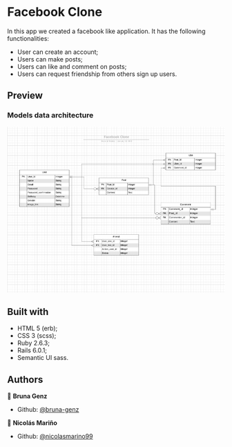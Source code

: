 # Facebook Clone
In this app we created a facebook like application. It has the following functionalities:
- User can create an account;
- Users can make posts;
- Users can like and comment on posts;
- Users can request friendship from others sign up users.

## Preview

### Models data architecture

![img](app/assets/images/data_architecture.png)

## Built with

- HTML 5 (erb);
- CSS 3 (scss);
- Ruby 2.6.3;
- Rails 6.0.1;
- Semantic UI sass.

## Authors

:woman: **Bruna Genz**

- Github: [@bruna-genz](https://github.com/bruna-genz)

:man: **Nicolás Mariño**

- Github: [@nicolasmarino99](https://github.com/nicolasmarino99)

